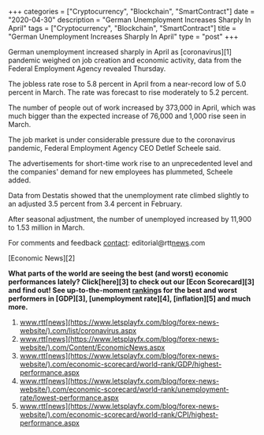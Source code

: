 +++
categories = ["Cryptocurrency", "Blockchain", "SmartContract"]
date = "2020-04-30"
description = "German Unemployment Increases Sharply In April"
tags = ["Cryptocurrency", "Blockchain", "SmartContract"]
title = "German Unemployment Increases Sharply In April"
type = "post"
+++

German unemployment increased sharply in April as [coronavirus][1]
pandemic weighed on job creation and economic activity, data from the
Federal Employment Agency revealed Thursday.

The jobless rate rose to 5.8 percent in April from a near-record low of
5.0 percent in March. The rate was forecast to rise moderately to 5.2
percent.

The number of people out of work increased by 373,000 in April, which
was much bigger than the expected increase of 76,000 and 1,000 rise seen
in March.

The job market is under considerable pressure due to the coronavirus
pandemic, Federal Employment Agency CEO Detlef Scheele said.

The advertisements for short-time work rise to an unprecedented level
and the companies' demand for new employees has plummeted, Scheele
added.

Data from Destatis showed that the unemployment rate climbed slightly to
an adjusted 3.5 percent from 3.4 percent in February.

After seasonal adjustment, the number of unemployed increased by 11,900
to 1.53 million in March.

For comments and feedback [contact](https://www.playgroundfx.com/contact/): editorial@rtt[news](https://www.letsplayfx.com/blog/forex-news-website/).com

[Economic News][2]

 **What parts of the world are seeing the best (and worst) economic
performances lately? Click[here][3] to check out our [Econ Scorecard][3]
and find out! See up-to-the-moment [ranking](https://www.playgroundfx.com/blog/crypto-exchange-ranking/)s for the best and worst
performers in [GDP][3], [unemployment rate][4], [inflation][5] and much
more.**

   1. www.rtt[news](https://www.letsplayfx.com/blog/forex-news-website/).com/list/coronavirus.aspx
   2. www.rtt[news](https://www.letsplayfx.com/blog/forex-news-website/).com/Content/EconomicNews.aspx
   3. www.rtt[news](https://www.letsplayfx.com/blog/forex-news-website/).com/economic-scorecard/world-rank/GDP/highest-performance.aspx
   4. www.rtt[news](https://www.letsplayfx.com/blog/forex-news-website/).com/economic-scorecard/world-rank/unemployment-rate/lowest-performance.aspx
   5. www.rtt[news](https://www.letsplayfx.com/blog/forex-news-website/).com/economic-scorecard/world-rank/CPI/highest-performance.aspx